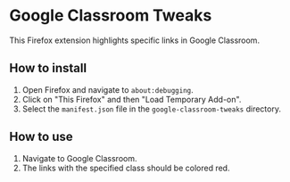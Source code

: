 # Google Classroom Tweaks

This Firefox extension highlights specific links in Google Classroom.

## How to install

1. Open Firefox and navigate to `about:debugging`.
2. Click on "This Firefox" and then "Load Temporary Add-on".
3. Select the `manifest.json` file in the `google-classroom-tweaks` directory.

## How to use

1. Navigate to Google Classroom.
2. The links with the specified class should be colored red.
